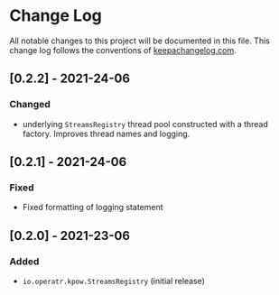 # Change Log
All notable changes to this project will be documented in this file. This change log follows the conventions of [keepachangelog.com](http://keepachangelog.com/).

## [0.2.2] - 2021-24-06
### Changed
- underlying `StreamsRegistry` thread pool constructed with a thread factory. Improves thread names and logging.

## [0.2.1] - 2021-24-06
### Fixed
- Fixed formatting of logging statement


## [0.2.0] - 2021-23-06
### Added
- `io.operatr.kpow.StreamsRegistry` (initial release)
